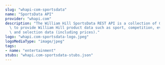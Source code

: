 ```yaml
---
slug: "whapi-com-sportsdata"
name: "SportsData API"
provider: "whapi.com"
description: "The William Hill SportsData REST API is a collection of GET methods\
  \ to provide William Hill product data such as sport, competition, event, market\
  \ and selection data (including prices)."
logo: "whapi.com-sportsdata-logo.jpeg"
logoMediaType: "image/jpeg"
tags:
- name: "entertainment"
stubs: "whapi.com-sportsdata-stubs.json"
---
```

